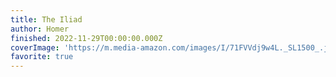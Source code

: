 ```yaml
---
title: The Iliad
author: Homer
finished: 2022-11-29T00:00:00.000Z
coverImage: 'https://m.media-amazon.com/images/I/71FVVdj9w4L._SL1500_.jpg'
favorite: true
---
```


